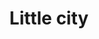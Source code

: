 ---
layout: project
title: Little city
type: collections
collec: Micro-cities
year: 2011
thumb: little-city-2-2.jpg
---